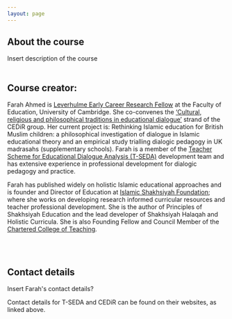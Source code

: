 ```yaml
---
layout: page
---
```


## About the course

Insert description of the course
<br/><br/>

## Course creator:

Farah Ahmed is [Leverhulme Early Career Research Fellow](https://www.educ.cam.ac.uk/people/staff/ahmed_farah/) at the Faculty of Education, University of Cambridge. She co-convenes the [‘Cultural, religious and philosophical traditions in educational dialogue’](https://www.educ.cam.ac.uk/research/groups/cedir/researchstrands/traditionsindialogue/) strand of the CEDiR group. Her current project is: Rethinking Islamic education for British Muslim children: a philosophical investigation of dialogue in Islamic educational theory and an empirical study trialling dialogic pedagogy in UK madrasahs (supplementary schools). Farah is a member of the [Teacher Scheme for Educational Dialogue Analysis (T-SEDA)](https://www.educ.cam.ac.uk/research/programmes/tseda/) development team and has extensive experience in professional development for dialogic pedagogy and practice.

Farah has published widely on holistic Islamic educational approaches and is founder and Director of Education at [Islamic Shakhsiyah Foundation](http://isf.education/); where she works on developing research informed curricular resources and teacher professional development. She is the author of Principles of Shakhsiyah Education and the lead developer of Shakhsiyah Halaqah and Holistic Curricula. She is also Founding Fellow and Council Member of the [Chartered College of Teaching](https://chartered.college/).

<br/><br/>

## Contact details

Insert Farah's contact details?

Contact details for T-SEDA and CEDiR can be found on their websites, as linked above.
